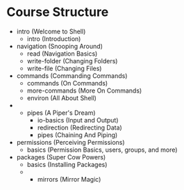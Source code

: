 # Course Structure

- intro (Welcome to Shell)
    - intro (Introduction)
- navigation (Snooping Around)
    - read (Navigation Basics)
    - write-folder (Changing Folders)
    - write-file (Changing Files)
- commands (Commanding Commands)
    - commands (On Commands)
    - more-commands (More On Commands)
    - environ (All About Shell)
- * pipes (A Piper's Dream)
    - io-basics (Input and Output)
    - redirection (Redirecting Data)
    - pipes (Chaining And Piping)
- permissions (Perceiving Permissions)
    - basics (Permission Basics, users, groups, and more)
- packages (Super Cow Powers)
    - basics (Installing Packages)
    - * mirrors (Mirror Magic)